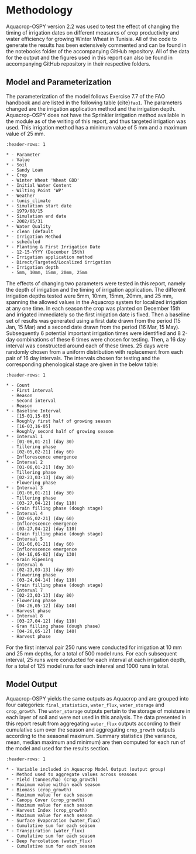 # Methodology

Aquacrop-OSPY version 2.2 was used to test the effect of changing the timing of irrigation dates on different measures of crop productivity and water efficiency for growing Winter Wheat in Tunisia. All of the code to generate the results has been extensively commented and can be found in the notebooks folder of the accompanying GitHub repository. All of the data for the output and the figures used in this report can also be found in accompanying GitHub repository in their respective folders.

## Model and Parameterization
The parameterization of the model follows Exercise 7.7 of the FAO handbook and are listed in the following table {cite}`fao1`. The parameters changed are the irrigation application method and the irrigation depth. Aquacrop-OSPY does not have the Sprinkler irrigation method available in the module as of the writing of this report, and thus targeted irrigation was used. This irrigation method has a  minimum value of 5 mm and a maximum value of 25 mm.

```{list-table} Model parameters
:header-rows: 1

* - Parameter
  - Value
* - Soil
  - Sandy Loam
* - Crop
  - Winter Wheat 'Wheat GDD'
* - Initial Water Content
  - Wilting Point 'WP'
* - Weather
  - tunis_climate
* - Simulation start date
  - 1979/08/15
* - Simulation end date
  - 2002/05/31
* - Water Quality
  - clean (default
* - Irrigation Method
  - scheduled
* - Planting & First Irrigation Date
  - 12-15-YYYY (December 15th)
* - Irrigation application method
  - Direct/Targeted/Localized irrigation
* - Irrigation depth
  - 5mm, 10mm, 15mm, 20mm, 25mm
```

The effects of changing two parameters were tested in this report, namely the depth of irrigation and the timing of irrigation application. The different irrigation depths tested were 5mm, 10mm, 15mm, 20mm, and 25 mm, spanning the allowed values in the Aquacrop system for localized irrigation at any one time. In each season the crop was planted on December 15th and irrigated immediately so the first irrigation date is fixed. Then a baseline set of results was generated using a first date drawn from the period (15 Jan, 15 Mar)  and a second date drawn from the period (16 Mar, 15 May). Subsequently 6 potential important irrigation times were identified and 8 2-day combinations of these 6 times were chosen for testing. Then, a 16 day interval was constructed around each of these times. 25 days were randomly chosen from a uniform distribution with replacement from each pair of 16 day intervals. The intervals chosen for testing and the corresponding phenological stage are given in the below table:

```{list-table} Intervals tested
:header-rows: 1

* - Count
  - First interval
  - Reason
  - Second interval
  - Reason
* - Baseline Interval
  - [15-01,15-03]
  - Roughly first half of growing season
  - [16-03,16-05]
  - Roughly second half of growing season
* - Interval 1
  - [01-06,01-21] (day 30)
  - Tillering phase
  - [02-05,02-21] (day 60)
  - Inflorescence emergence
* - Interval 2
  - [01-06,01-21] (day 30)
  - Tillering phase
  - [02-23,03-13] (day 80)
  - Flowering phase
* - Interval 3
  - [01-06,01-21] (day 30)
  - Tillering phase
  - [03-27,04-12] (day 110)
  - Grain filling phase (dough stage)
* - Interval 4
  - [02-05,02-21] (day 60)
  - Inflorescence emergence
  - [03-27,04-12] (day 110)
  - Grain filling phase (dough stage)
* - Interval 5
  - [01-06,01-21] (day 60)
  - Inflorescence emergence
  - [04-16,05-02] (day 130)
  - Grain Ripening
* - Interval 6
  - [02-23,03-13] (day 80)
  - Flowering phase
  - [03-24,04-14] (day 110)
  - Grain filling phase (dough stage)
* - Interval 7
  - [02-23,03-13] (day 80)
  - Flowering phase
  - [04-26,05-12] (day 140)
  - Harvest phase
* - Interval 8
  - [03-27,04-12] (day 110)
  - Gran filling phase (dough phase)
  - [04-26,05-12] (day 140)
  - Harvest phase
```

For the first interval pair 250 runs were conducted for irrigation at 10 mm and 25 mm depths, for a total of 500 model runs. For each subsequent interval, 25 runs were conducted for each interval at each irrigation depth, for a total of 125 model runs for each interval and 1000 runs in total.
 
## Model Output
Aquacrop-OSPY yields the same outputs as Aquacrop and are grouped into four categories: `final_statistics`, `water_flux`, `water_storage` and `crop_growth`. The `water_storage` outputs pertain to the storage of moisture in each layer of soil and were not used in this analysis. The data presented in this report result from aggregating `water_flux` outputs according to their cumulative sum over the season and aggregating `crop_growth` outputs according to the seasonal maximum. Summary statistics (the variance, mean, median maximum and minimum) are then computed for each run of the model and used for the results section.

```{list-table} Variable aggregation
:header-rows: 1

* - Variable included in Aquacrop Model Output (output group)
  - Method used to aggregate values across seasons
* - Yield (tonnes/ha) (crop_growth)
  - Maximum value within each season
* - Biomass (crop_growth)
  - Maximum value for each season
* - Canopy Cover (crop_growth)
  - Maximum value for each season
* - Harvest Index (crop_growth)
  - Maximum value for each season
* - Surface Evaporation (water_flux)
  - Cumulative sum for each season
* - Transpiration (water_flux)
  - Cumulative sum for each season
* - Deep Percolation (water_flux)
  - Cumulative sum for each season
```